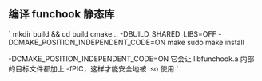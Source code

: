 ## 编译 funchook 静态库
`
mkdir build && cd build
cmake .. -DBUILD_SHARED_LIBS=OFF -DCMAKE_POSITION_INDEPENDENT_CODE=ON
make
sudo make install

-DCMAKE_POSITION_INDEPENDENT_CODE=ON  它会让 libfunchook.a 内部的目标文件都加上 -fPIC，这样才能安全地被 .so 使用
`